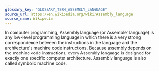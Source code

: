 ```yaml
---
glossary_key: "GLOSSARY_TERM_ASSEMBLY_LANGUAGE"
source_url: https://en.wikipedia.org/wiki/Assembly_language
source_name: Wikipedia
---
```


In computer programming, Assembly language (or Assembler language) is any low-level programming language in which there is a very strong correspondence between the instructions in the language and the architecture's machine code instructions. Because assembly depends on the machine code instructions, every Assembly language is designed for exactly one specific computer architecture. Assembly language is also called symbolic machine code.
